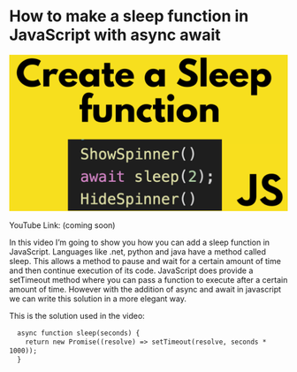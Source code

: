 # How to make a sleep function in JavaScript with async await

![alt text](cover.png)

YouTube Link: (coming soon)

In this video I’m going to show you how you can add a sleep function in JavaScript. Languages like .net, python and java have a method called sleep. This allows a method to pause and wait for a certain amount of time and then continue execution of its code. JavaScript does provide a setTimeout method where you can pass a function to execute after a certain amount of time. However with the addition of async and await in javascript we can write this solution in a more elegant way.

This is the solution used in the video:
```
  async function sleep(seconds) {
    return new Promise((resolve) => setTimeout(resolve, seconds * 1000));
  }
```
